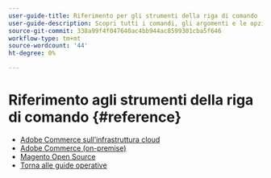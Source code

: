 ```yaml
---
user-guide-title: Riferimento per gli strumenti della riga di comando
user-guide-description: Scopri tutti i comandi, gli argomenti e le opzioni disponibili per gli strumenti della riga di comando di Adobe Commerce e Magenti Open Source.
source-git-commit: 338a99f4f047640ac4bb944ac8599301cba5f646
workflow-type: tm+mt
source-wordcount: '44'
ht-degree: 0%

---
```



# Riferimento agli strumenti della riga di comando {#reference}

- [Adobe Commerce sull’infrastruttura cloud](commerce.md)
- [Adobe Commerce (on-premise)](commerce-on-premises.md)
- [Magento Open Source](magento-open-source.md)
- [Torna alle guide operative](https://experienceleague.adobe.com/docs/commerce-operations/operational-guides/home.html)
